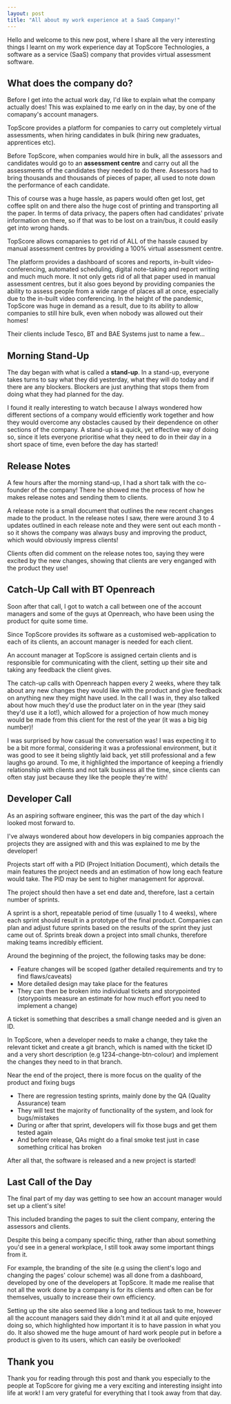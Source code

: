 ```yaml
---
layout: post
title: "All about my work experience at a SaaS Company!"
---
```


Hello and welcome to this new post, where I share all the very interesting things I learnt on my work experience day at TopScore Technologies, a software as a service (SaaS) company that provides virtual assessment software.

## What does the company do?

Before I get into the actual work day, I'd like to explain what the company actually does! This was explained to me early on in the day, by one of the comapany's account managers.

TopScore provides a platform for companies to carry out completely virtual assessments, when hiring candidates in bulk (hiring new graduates, apprentices etc).

Before TopScore, when companies would hire in bulk, all the assessors and candidates would go to an **assessment centre** and carry out all the assessments of the candidates they needed to do there. Assessors had to bring thousands and thousands of pieces of paper, all used to note down the performance of each candidate. 

This of course was a huge hassle, as papers would often get lost, get coffee split on and there also the huge cost of printing and transporting all the paper. In terms of data privacy, the papers often had candidates' private information on there, so if that was to be lost on a train/bus, it could easily get into wrong hands.

TopScore allows comapanies to get rid of ALL of the hassle caused by manual assessment centres by providing a 100% virtual assessment centre.

The platform provides a dashboard of scores and reports, in-built video-conferencing, automated scheduling, digital note-taking and report writing and much much more. It not only gets rid of all that paper used in manual assessment centres, but it also goes beyond by providing companies the ability to assess people from a wide range of places all at once, especially due to the in-built video conferencing. In the height of the pandemic, TopScore was huge in demand as a result, due to its ability to allow companies to still hire bulk, even when nobody was allowed out their homes!

Their clients include Tesco, BT and BAE Systems just to name a few...

## Morning Stand-Up

The day began with what is called a **stand-up**. In a stand-up, everyone takes turns to say what they did yesterday, what they will do today and if there are any blockers. Blockers are just anything that stops them from doing what they had planned for the day. 

I found it really interesting to watch because I always wondered how different sections of a company would efficiently work together and how they would overcome any obstacles caused by their dependence on other sections of the company. A stand-up is a quick, yet effective way of doing so, since it lets everyone prioritise what they need to do in their day in a short space of time, even before the day has started!

## Release Notes

A few hours after the morning stand-up, I had a short talk with the co-founder of the company! There he showed me the process of how he makes release notes and sending them to clients.

A release note is a small document that outlines the new recent changes made to the product. In the release notes I saw, there were around 3 to 4 updates outlined in each release note and they were sent out each month - so it shows the company was always busy and improving the product, which would obviously impress clients!

Clients often did comment on the release notes too, saying they were excited by the new changes, showing that clients are very enganged with the product they use!

## Catch-Up Call with BT Openreach

Soon after that call, I got to watch a call between one of the account managers and some of the guys at Openreach, who have been using the product for quite some time.

Since TopScore provides its software as a customised web-application to each of its clients, an account manager is needed for each client.

An account manager at TopScore is assigned certain clients and is responsible for communicating with the client, setting up their site and taking any feedback the client gives.

The catch-up calls with Openreach happen every 2 weeks, where they talk about any new changes they would like with the product and give feedback on anything new they might have used. In the call I was in, they also talked about how much they'd use the product later on in the year (they said they'd use it a lot!), which allowed for a projection of how much money would be made from this client for the rest of the year (it was a big big number)!

I was surprised by how casual the conversation was! I was expecting it to be a bit more formal, considering it was a professional environment, but it was good to see it being slightly laid back, yet still professional and a few laughs go around. To me, it highlighted the importance of keeping a friendly relationship with clients and not talk business all the time, since clients can often stay just because they like the people they're with!

## Developer Call

As an aspiring software engineer, this was the part of the day which I looked most forward to.

I've always wondered about how developers in big companies approach the projects they are assigned with and this was explained to me by the developer!

Projects start off with a PID (Project Initiation Document), which details the main features the project needs and an estimation of how long each feature would take. The PID may be sent to higher management for approval. 

The project should then have a set end date and, therefore, last a certain number of sprints.

A sprint is a short, repeatable period of time (usually 1 to 4 weeks), where each sprint should result in a prototype of the final product. Companies can plan and adjust future sprints based on the results of the sprint they just came out of. Sprints break down a project into small chunks, therefore making teams incredibly efficient. 

Around the beginning of the project, the following tasks may be done:
* Feature changes will be scoped (gather detailed requirements and try to find flaws/caveats)
* More detailed design may take place for the features
* They can then be broken into individual tickets and storypointed (storypoints measure an estimate for how much effort you need to implement a change)

A ticket is something that describes a small change needed and is given an ID.

In TopScore, when a developer needs to make a change, they take the relevant ticket and create a git branch, which is named with the ticket ID and a very short description (e.g 1234-change-btn-colour) and implement the changes they need to in that branch.

Near the end of the project, there is more focus on the quality of the product and fixing bugs
* There are regression testing sprints, mainly done by the QA (Quality Assurance) team
* They will test the majority of functionality of the system, and look for bugs/mistakes
* During or after that sprint, developers will fix those bugs and get them tested again
* And before release, QAs might do a final smoke test just in case something critical has broken

After all that, the software is released and a new project is started!

##  Last Call of the Day

The final part of my day was getting to see how an account manager would set up a client's site!

This included branding the pages to suit the client company, entering the assessors and clients.

Despite this being a company specific thing, rather than about something you'd see in a general workplace, I still took away some  important things from it. 

For example, the branding of the site (e.g using the client's logo and changing the pages' colour scheme) was all done from a dashboard, developed by one of the developers at TopScore. It made me realise that not all the work done by a company is for its clients and often can be for themselves, usually to increase their own efficiency. 

Setting up the site also seemed like a long and tedious task to me, however all the account managers said they didn't mind it at all and quite enjoyed doing so, which highlighted how important it is to have passion in what you do. It also showed me the huge amount of hard work people put in before a product is given to its users, which can easily be overlooked!

## Thank you

Thank you for reading through this post and thank you especially to the people at TopScore for  giving me a very exciting and interesting insight into life at work! I am very grateful for everything that I took away from that day.
